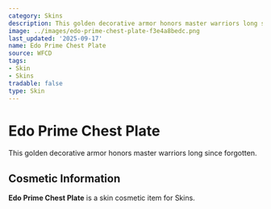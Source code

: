 ```yaml
---
category: Skins
description: This golden decorative armor honors master warriors long since forgotten.
image: ../images/edo-prime-chest-plate-f3e4a8bedc.png
last_updated: '2025-09-17'
name: Edo Prime Chest Plate
source: WFCD
tags:
- Skin
- Skins
tradable: false
type: Skin
---
```


# Edo Prime Chest Plate

This golden decorative armor honors master warriors long since forgotten.

## Cosmetic Information

**Edo Prime Chest Plate** is a skin cosmetic item for Skins.

